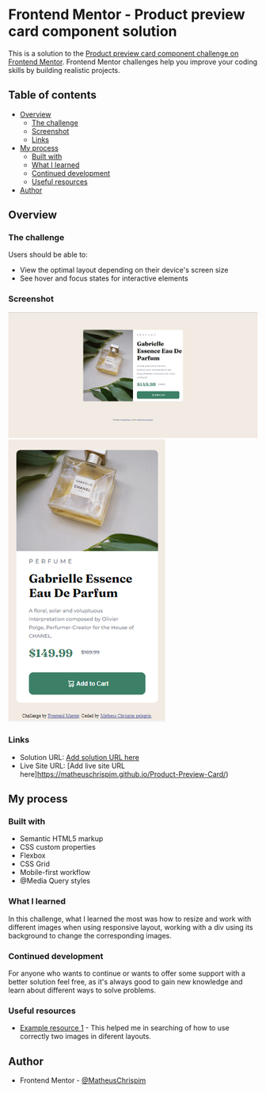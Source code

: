 # Frontend Mentor - Product preview card component solution

This is a solution to the [Product preview card component challenge on Frontend Mentor](https://www.frontendmentor.io/challenges/product-preview-card-component-GO7UmttRfa). Frontend Mentor challenges help you improve your coding skills by building realistic projects. 

## Table of contents

- [Overview](#overview)
  - [The challenge](#the-challenge)
  - [Screenshot](#screenshot)
  - [Links](#links)
- [My process](#my-process)
  - [Built with](#built-with)
  - [What I learned](#what-i-learned)
  - [Continued development](#continued-development)
  - [Useful resources](#useful-resources)
- [Author](#author)


## Overview

### The challenge

Users should be able to:

- View the optimal layout depending on their device's screen size
- See hover and focus states for interactive elements

### Screenshot

![Desktop Layout](/images/Screenshot_desktop.png)
![Mobile Layout](/images/Screenshot_mobile.png)


### Links

- Solution URL: [Add solution URL here](https://github.com/MatheusChrispim/Product-Preview-Card)
- Live Site URL: [Add live site URL here]https://matheuschrispim.github.io/Product-Preview-Card/)

## My process

### Built with

- Semantic HTML5 markup
- CSS custom properties
- Flexbox
- CSS Grid
- Mobile-first workflow
- @Media Query styles



### What I learned

In this challenge, what I learned the most was how to resize and work with different images when using responsive layout, working with a div using its background to change the corresponding images.

### Continued development

For anyone who wants to continue or wants to offer some support with a better solution feel free, as it's always good to gain new knowledge and learn about different ways to solve problems.

### Useful resources

- [Example resource 1](https://chat.openai.com) - This helped me in searching of how to use correctly two images in diferent layouts.


## Author

- Frontend Mentor - [@MatheusChrispim](https://www.frontendmentor.io/profile/@MatheusChrispim)

